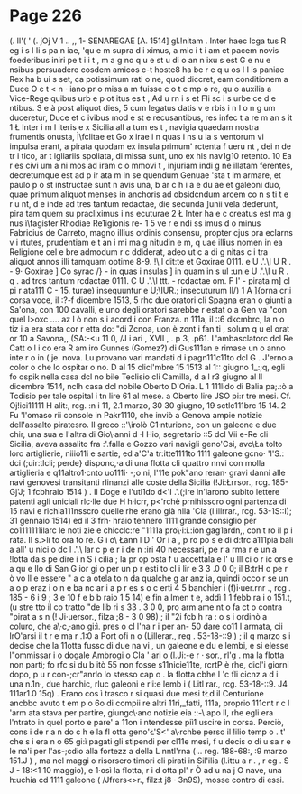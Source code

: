 # Page 226

(. Il'( ' (. jOj V 1 .. ,, 1- SENAREGAE [A. 1514] gl.!nitam . Inter haec lcga tus R eg i s I Ii s pa n iae, 'qu e m supra d i ximus, a mic i t i am et pacem novis foederibus iniri pe t i i t , m a g no q u e st u di o an n ixu s est G e nu e nsibus persuadere cosdem amicos c-t hoste8 ha be r e q u os I I is paniae Rex ha b ui s set, ca potissimum rati o ne, quod diccret, eam conditionem a Duce O c t < n · iano pr o miss a m fuisse c o t c mp o re, qu o auxilia a Vice-Rege quibus urb e p ot itus es t , Ad u rn i s et Fli sc i s urbe ce d e ntibus. S e à post aliquot dies, 5 cum legatus datis v e rbis i n l o n g um duceretur, Duce et c ivibus mod e st e recusantibus, res infec t a re m an s it 1 Ł Inter i m l iteris e x Sicilia all a tum es t , navigia quaedam nostra frumentis onusta, Ì\fclitae et Go x irae i n quas i ns u la s ventorum vi impulsa erant, a pirata quodam ex insula primum' rctenta f ueru nt , dei n de tr i tico, ar t igliariis spoliata, di missa sunt, uno ex his nav1g10 retento. 10 Ea r es civi um a ni mos ad iram c o mmovi t , injuriam indi g ne illatam ferentes, decretumque est ad p ir ata m in se quendum Genuae 'sta t im armare, et paulo p o st instructae sunt n avis una, b ar c h i a e du ae et galeoni duo, quae primum aliquot menses in anchoris ad obsidcndum arcem co n s ti t e r u nt, d e inde ad tres tantum redactae, die secunda ]unii vela dederunt, pira tam quem su pracliximus i ns ecuturae 2 Ł Inter ha e c creatus est ma g nus ì\fagister Rhodiae Re1igionis re- 1 5 ve r e ndi ss imus d o minus Fabricius de Carreto, magno illius ordinis consensu, propter cjus pra eclarns v i rtutes, prudentiam e t an i mi ma g nitudin e m, q uae illius nomen in ea Religione cel e bre admodum r c ddiderat, adeo ut c a di g nitas c i tra aliquot annos illi tamquam optime 8-9. !\ l dit:te et Goxirae 0111. e U .'.\I U R . - 9· Goxirae ] Co syrac /} - in quas i nsulas ] in quam in s ul :un e U .'.\l u R . q . ad trcs tantum rcdactae 0111. C U .'.\l ttt. - rcdactae om. F I' - pirata m] cl pi r ata111 C - 15. turae) insequuntur e U;\IUR.; insecuturum Il/) 1 A ]{orna cr:i corsa voce, il :?-f dicembre 1513, 5 rhc due oratori cli Spagna eran o giunti a Sa\'ona, con 100 cavalli, e uno degli oratori sarebbe r estat o a Gen va "con quel l>oxc .... az l ò non s i acord i con Franza. n 111a, il ::6 dkcmbrc, la n o tiz i a era stata cor r etta do: "di Zcnoa, uon è zont i fan ti , solum q u el orat or 10 a Savona,, (SA:-<u 11 0, /J i ari , XVII , . p 3, .p61. L'ambasclatorc dcl Re Catt o l i co era R am iro Gunnes (Gomez?) di Gus111an e rimase un o anno inte r o in ( je. nova. Lu provano vari mandati d i pagn111c11to dcl G . J\'erno a color o che lo ospitar o no. D al 15 clicl'mbre 15 1513 al 1:: giugno 1_:;q, egli fo ospik nella casa dcl no bile Teclisio cli Camilla, d a l r3 giugno al Il dicembre 1514, nclh casa dcl nobile Oberto D'Oria. L 1 111lido di Balia pa;.:ò a Tcdisio per tale ospital i tn lire 61 al mese. a Oberto lire JSO pi:r tre mesi. Cf. Oj!ici11111 H alit:, rcg. :n i 11, 2.1 marzo, 30 30 giugno, 19 sctlc111brc 15 14. 2 Fu 'l'omaso rii console in Pakr1110, che inviò a Genova ampie notizie dell'assalto piratesro. Il greco ::'\irolò C1·nturionc, con un galeone e due chir, una sua e l'altra di Gio\·anni d ·I Hio, segretario ::5 dcl Vii e-Re cli Sicilia, aveva assalito fra :'.falla e Gozzo vari navigli geno\'Csi, avc\Ła tolto loro artiglierie, niiio11i e sartie, ed a\'C\'a tr:itte1111to 1111 galeone gcno· \'l'S.: dci (;uir:tlcli; perde} disponc,·a di una flotta cli quattro nnvi con molla artiglieria e q11altro1·cnto uo111i· -;o ni, l'11e pok\"ano reran· gravi danni alle navi genovesi transitanti rlinanzi alle coste della Sicilia (!Ji:Łrrsor., rcg. 185-Gj'J; 1 fcbhraio 1514 ) . Il Doge e l'utl1do d<'I .'.\(;ire in\'iarono subito lettere patenti agli uniciali rlc·lle due H h·icrr, p<'rchè prnihisscro ogni partenza di 15 navi e richia111nsscro quelle rhe erano già nlla \'Cla (l.illrrar., rcg. 53-1S::I); 31 gennaio 1514) ed il 3 frh· hraio tennero 1111 grande consiglio per co1111111ilarc le noti zie e chicclc:re "1111a pro\·i:i.:ion gag1ardn,, con t ro il p i rata. Il s.>li to ora to re. G i o\ Łann l D ' Or i a , p ro po s e di d:trc a111pia bali a all' u nici o dc l .'.\ lar c p e r i de n :iri 40 necessari, pe r a rma r e un a !lotta da s pe dire i n S i cilia ; la pr op osta f u accettala e l' u lll ci o r ic ors e a qu e llo di San G ior gi o per un p r esti to cl i lir e 3 3 .0 0 0; il B:trH o pe r ò vo ll e essere " a c a otela to n da qualche g ar anz ia, quindi occo r se un a o p eraz i o n e ba nc ar i a p r es s o c erti 4 5 banchier i (f)i·uer.rnr ., rcg . 185 - 6 i 9 ; 3 e 10 f e b b raio 1 5 14) e fin a lmen t e, addì 1 1 febb ra i o 151.t, (u stre tto il co tratto "de lib ri s 33 . 3 0 0, pro arm ame nt o fa ct o contra "pirat a s n (! Ji·uersor., filza ;8 - 3 0 98) ; il "2i fcb h ra : o s i ordinò a coluro, che a\·c,·ano gi:ì. pres o cl l'na r i per an- 50 dare co11 l'armata, cii lrO\'arsi il t r e ma r .1:0 a Port ofi n o (Lillerar., reg . 53-18-::9 ) ; il q marzo s i decise che la 11otta fussc di due na vi , un galeone e du e lembi, e si elesse l"ommissar i o dogale Ambrogi o Cla \' ari o (l.Ji:-e r · sor., rl'g . ma la flotta non partì; fo rfc si du b itò 55 non fosse s11nicie11te, rcrtP è rhe, dicl'i giorni dopo, p u r con-;cr"anrlo lo stesso cap o . la flotta cbhe I 'c fli cicnz a d i una n.1n·, due harchic, rluc galeoni e rli:e lemb i ( Litl rar., rcg. 53-18-::9. J4 111ar1.0 15q) . Erano cos ì trasco r si quasi due mesi tŁd il Centurione ancbbc avuto t em p o 6o di compii re altri 11ri,_fatti, 111a, proprio 111cnt r c l 'arm ata stava per partire, giungc\·ano notizie eia ::-\ apo ll, rhe egli era l'ntrato in quel porto e pare\' a 11on i ntendesse piì1 uscire in corsa. Perciò, cons i de r a n do c h e la fl otta geno\'Ł'S<' a\·rchbe perso il !ilio temp o . t' che s i era n o 65 gi:ì pagati gli stipendi per cl11e mesi, f u decis o di u sa r e le na\'i per l'as-;cdio alla fortezz a della L nntl'rna ( .. reg. 188-68:, :9 marzo 151.J ) , ma nel maggi o risorsero timori cli pirati in Sil'ilia (l.ittu a r . , r eg . S J - 18:<1 10 maggio), e 1·osì la flotta, r i d otta pl' r Ò ad u na j O nave, una h:uchia cd 1111 galeone ( /Jfrers<>r., filz:t j8 · 3n9S), mosse contro di essi.